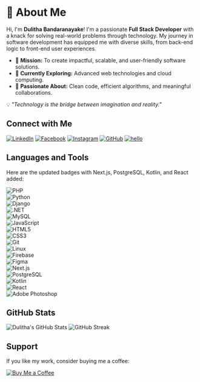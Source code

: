 # 🌟 About Me  

Hi, I'm **Dulitha Bandaranayake**! I'm a passionate **Full Stack Developer** with a knack for solving real-world problems through technology. My journey in software development has equipped me with diverse skills, from back-end logic to front-end user experiences.

- 🚀 **Mission:** To create impactful, scalable, and user-friendly software solutions.
- 🌱 **Currently Exploring:** Advanced web technologies and cloud computing.
- 🧩 **Passionate About:** Clean code, efficient algorithms, and meaningful collaborations.

💡 _"Technology is the bridge between imagination and reality."_

## Connect with Me

[![LinkedIn](https://img.shields.io/badge/LinkedIn-Profile-blue)](https://www.linkedin.com/in/dulitha-bandaranayake-7964b0167)
[![Facebook](https://img.shields.io/badge/Facebook-Profile-blue)](https://www.facebook.com/dulitha.bandaranayake.37)
[![Instagram](https://img.shields.io/badge/Instagram-Profile-purple)](https://www.instagram.com/dulitha_bandaranayake)
[![GitHub](https://img.shields.io/badge/GitHub-Profile-black)](https://github.com/DulithaBandaranayake)
[![hello](https://img.shields.io/badge/.com-Profile-lightblue)](https://dulithabandaranayake.github.io/)

## Languages and Tools

Here are the updated badges with Next.js, PostgreSQL, Kotlin, and React added:

![PHP](https://img.shields.io/badge/-PHP-777BB4?logo=php&logoColor=white)  
![Python](https://img.shields.io/badge/-Python-3776AB?logo=python&logoColor=white)  
![Django](https://img.shields.io/badge/-Django-092E20?logo=django&logoColor=white)  
![.NET](https://img.shields.io/badge/-.NET-512BD4?logo=dotnet&logoColor=white)  
![MySQL](https://img.shields.io/badge/-MySQL-4479A1?logo=mysql&logoColor=white)  
![JavaScript](https://img.shields.io/badge/-JavaScript-F7DF1E?logo=javascript&logoColor=black)  
![HTML5](https://img.shields.io/badge/-HTML5-E34F26?logo=html5&logoColor=white)  
![CSS3](https://img.shields.io/badge/-CSS3-1572B6?logo=css3&logoColor=white)  
![Git](https://img.shields.io/badge/-Git-F05032?logo=git&logoColor=white)  
![Linux](https://img.shields.io/badge/-Linux-FCC624?logo=linux&logoColor=black)  
![Firebase](https://img.shields.io/badge/-Firebase-FFCA28?logo=firebase&logoColor=black)  
![Figma](https://img.shields.io/badge/-Figma-F24E1E?logo=figma&logoColor=white)    
![Next.js](https://img.shields.io/badge/-Next.js-000000?logo=nextdotjs&logoColor=white)  
![PostgreSQL](https://img.shields.io/badge/-PostgreSQL-4169E1?logo=postgresql&logoColor=white)  
![Kotlin](https://img.shields.io/badge/-Kotlin-0095D5?logo=kotlin&logoColor=white)  
![React](https://img.shields.io/badge/-React-61DAFB?logo=react&logoColor=black)  
![Adobe Photoshop](https://img.shields.io/badge/-Adobe%20Photoshop-31A8FF?logo=adobephotoshop&logoColor=white)

## GitHub Stats

![Dulitha's GitHub Stats](https://github-readme-stats.vercel.app/api?username=DulithaBandaranayake&show_icons=true&theme=radical)
![GitHub Streak](https://github-readme-streak-stats.herokuapp.com/?user=DulithaBandaranayake&theme=radical)

## Support

If you like my work, consider buying me a coffee:

[![Buy Me a Coffee](https://img.shields.io/badge/Buy%20Me%20a%20Coffee-Support%20Me-orange)](https://www.buymeacoffee.com/yourusername)
